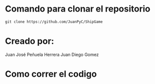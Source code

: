 # Comando para clonar el repositorio
```markdown
git clone https://github.com/JuanPyC/ShipGame
```
# Creado por:
Juan José Peñuela Herrera
Juan Diego Gomez
# Como correr el codigo
```markdown

```
